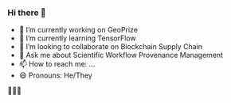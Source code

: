 ### Hi there 👋

- 🔭 I’m currently working on GeoPrize
- 🌱 I’m currently learning TensorFlow
- 👯 I’m looking to collaborate on Blockchain Supply Chain
- 💬 Ask me about Scientific Workflow Provenance Management
- 📫 How to reach me: ...
- 😄 Pronouns: He/They
<!-- - ⚡ Fun fact: ... -->
<!-- - 🤔 I’m looking for help with ... -->

🐙🍄🍃
